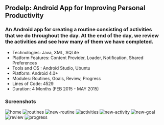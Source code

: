 ## Prodelp: Android App for Improving Personal Productivity
### An Android app for creating a routine consisting of activities that we do throughout the day. At the end of the day, we review the activities and see how many of them we have completed.


* Technologies: Java, XML, SQLite
* Platform Features: Content Provider, Loader, Notification, Shared Preferences  
* Tools and OS : Android Studio, Ubuntu
* Platform: Android 4.0+
* Modules: Routines, Goals, Review, Progress
* Lines of Code:  4529
* Duration: 4 Months (FEB 2015 - MAY 2015)

### Screenshots

![home](screenshots/home.png)
![routines](screenshots/routines.png)
![new-routine](screenshots/new-routine.png)
![activities](screenshots/activities.png)
![new-activity](screenshots/new-activity.png)
![new-goal](screenshots/new-goal.png)
![review](screenshots/review.png)
![progress](screenshots/progress.png)
